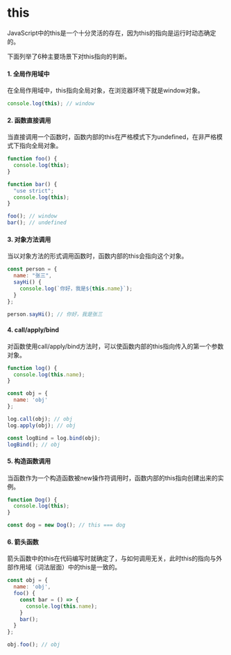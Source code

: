 # this

JavaScript中的this是一个十分灵活的存在，因为this的指向是运行时动态确定的。

下面列举了6种主要场景下对this指向的判断。

#### 1. 全局作用域中

在全局作用域中，this指向全局对象，在浏览器环境下就是window对象。

```js
console.log(this); // window
```

#### 2. 函数直接调用

当直接调用一个函数时，函数内部的this在严格模式下为undefined，在非严格模式下指向全局对象。

```js
function foo() {
  console.log(this);
}

function bar() {
  "use strict";
  console.log(this);
}

foo(); // window
bar(); // undefined
```

#### 3. 对象方法调用

当以对象方法的形式调用函数时，函数内部的this会指向这个对象。

```js
const person = {
  name: "张三",
  sayHi() {
    console.log(`你好，我是${this.name}`);
  }
};

person.sayHi(); // 你好，我是张三
```

#### 4. call/apply/bind

对函数使用call/apply/bind方法时，可以使函数内部的this指向传入的第一个参数对象。

```js
function log() {
  console.log(this.name);
}

const obj = {
  name: 'obj'
};

log.call(obj); // obj
log.apply(obj); // obj

const logBind = log.bind(obj);
logBind(); // obj
```

#### 5. 构造函数调用

当函数作为一个构造函数被new操作符调用时，函数内部的this指向创建出来的实例。

```js
function Dog() {
  console.log(this);
}

const dog = new Dog(); // this === dog
```

#### 6. 箭头函数

箭头函数中的this在代码编写时就确定了，与如何调用无关，此时this的指向与外部作用域（词法层面）中的this是一致的。

```js
const obj = {
  name: 'obj',
  foo() {
    const bar = () => {
      console.log(this.name);
    }
    bar();
  }
};

obj.foo(); // obj
```